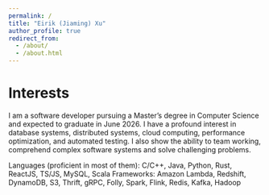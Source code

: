 ```yaml
---
permalink: /
title: "Eirik (Jiaming) Xu"
author_profile: true
redirect_from: 
  - /about/
  - /about.html
---
```


Interests
======
I am a software developer pursuing a Master’s degree in Computer Science and expected to graduate in June 2026. I have a profound interest in database systems, distributed systems, cloud computing, performance optimization, and automated testing. I also show the ability to team working, comprehend complex software systems and solve challenging problems.

Languages (proficient in most of them): C/C++, Java, Python, Rust, ReactJS, TS/JS, MySQL, Scala
Frameworks: Amazon Lambda, Redshift, DynamoDB, S3, Thrift, gRPC, Folly, Spark, Flink, Redis, Kafka, Hadoop